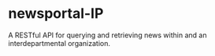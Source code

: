# newsportal-IP
A RESTful API for querying and retrieving news within and an interdepartmental organization.
